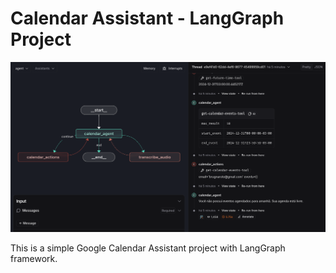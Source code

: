 # Calendar Assistant - LangGraph Project

![](static/agent_ui.png)

This is a simple Google Calendar Assistant project with LangGraph framework.
